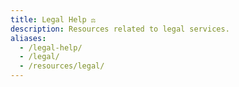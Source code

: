 ```yaml
---
title: Legal Help ⚖️
description: Resources related to legal services.
aliases:
  - /legal-help/
  - /legal/
  - /resources/legal/
---
```

